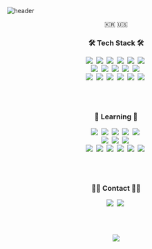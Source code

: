 ![header](https://capsule-render.vercel.app/api?type=soft&color=auto&height=150&section=header&text=YeonggeunYang&fontSize=70&animation=twinkling)
<p align="center">🇰🇷 🇺🇸</p>

<h3 align="center">🛠 Tech Stack 🛠</h3>
<p align="center">
  <img src="https://img.shields.io/badge/Java-007396?style=flat-square&logo=Java&logoColor=white"/>&nbsp;
  <img src="https://img.shields.io/badge/SpringBoot-6DB33F?style=flat-square&logo=Spring&logoColor=white"/>&nbsp;
  <img src="https://img.shields.io/badge/MySQL-4479A1?style=flat-square&logo=MySql&logoColor=white"/>&nbsp;
  <img src="https://img.shields.io/badge/Oracle-F80000?style=flat-square&logo=Oracle&logoColor=white"/>&nbsp;
  <img src="https://img.shields.io/badge/PHP-777BB4?style=flat-square&logo=PHP&logoColor=white"/>&nbsp;
  <img src="https://img.shields.io/badge/Laravel-FF2D20?style=flat-square&logo=Laravel&logoColor=white"/>&nbsp;
  <br/>
  <img src="https://img.shields.io/badge/HTML-E34F26?style=flat-square&logo=HTML5&logoColor=white"/>&nbsp;
  <img src="https://img.shields.io/badge/CSS-1572B6?style=flat-square&logo=CSS3&logoColor=white"/>&nbsp;
  <img src="https://img.shields.io/badge/Javascript-F7DF1E?style=flat-square&logo=JavaScript&logoColor=white"/>&nbsp;
  <img src="https://img.shields.io/badge/jQuery-0769AD?style=flat-square&logo=jQuery&logoColor=white"/>&nbsp;
  <img src="https://img.shields.io/badge/Bootstrap-7952B3?style=flat-square&logo=Bootstrap&logoColor=white"/>&nbsp;
  <br/>
  <img src="https://img.shields.io/badge/Git-F05032?style=flat-square&logo=Git&logoColor=white"/>&nbsp;
  <img src="https://img.shields.io/badge/GitHub-181717?style=flat-square&logo=GitHub&logoColor=white"/>&nbsp;
  <img src="https://img.shields.io/badge/GitLab-FCA121?style=flat-square&logo=GitLab&logoColor=white"/>&nbsp;
  <img src="https://img.shields.io/badge/Insomnia-5849BE?style=flat-square&logo=Insomnia&logoColor=white"/>&nbsp;
  <img src="https://img.shields.io/badge/Notion-000000?style=flat-square&logo=Notion&logoColor=white"/>&nbsp;
  <img src="https://img.shields.io/badge/Slack-4A154B?style=flat-square&logo=Slack&logoColor=white"/>&nbsp;
</p>

<br/><br/>
<h3 align="center">📖 Learning 📖</h3>
<p align="center">
    <img src="https://img.shields.io/badge/Linux-FCC624?style=flat-square&logo=Linux&logoColor=white"/>&nbsp;
    <img src="https://img.shields.io/badge/Node-339933?style=flat-square&logo=Node.js&logoColor=white"/>&nbsp;
    <img src="https://img.shields.io/badge/Express-000000?style=flat-square&logo=Express&logoColor=white"/>&nbsp;
    <img src="https://img.shields.io/badge/NestJS-E0234E?style=flat-square&logo=NestJS&logoColor=white"/>&nbsp;
    <img src="https://img.shields.io/badge/MongoDB-47A248?style=flat-square&logo=MongoDB&logoColor=white"/>&nbsp;
    <br/>
    <img src="https://img.shields.io/badge/Typescript-3178C6?style=flat-square&logo=Typescript&logoColor=white"/>&nbsp;
    <img src="https://img.shields.io/badge/React-61DAFB?style=flat-square&logo=React&logoColor=white"/>&nbsp;
    <img src="https://img.shields.io/badge/AntD-0170FE?style=flat-square&logo=ant-design&logoColor=white"/>&nbsp;
    <br/>
    <img src="https://img.shields.io/badge/Jest-C21325?style=flat-square&logo=Jest&logoColor=white"/>&nbsp;
    <img src="https://img.shields.io/badge/AWS-232F3E?style=flat-square&logo=amazon-aws&logoColor=white"/>&nbsp;
    <img src="https://img.shields.io/badge/Docker-2496ED?style=flat-square&logo=Docker&logoColor=white"/>&nbsp;
    <img src="https://img.shields.io/badge/Kubernetes-326CE5?style=flat-square&logo=Kubernetes&logoColor=white"/>&nbsp;
    <img src="https://img.shields.io/badge/Travis-3EAAAF?style=flat-square&logo=travis-ci&logoColor=white"/>&nbsp;
    <img src="https://img.shields.io/badge/GitHub Actions-2088FF?style=flat-square&logo=github-actions&logoColor=white"/>&nbsp;
</p>

<br/><br/>
<h3 align="center"> 🐻‍❄️ Contact 🐻‍❄️</h3>
<p align="center">
  <a href="mailto:y2gcoder@gmail.com"><img src="https://img.shields.io/badge/Gmail-d14836?style=flat-square&logo=Gmail&logoColor=white&link=y2gcoder@gmail.com"/></a>&nbsp;
  <a href="https://y2gcoder.github.io/" target="_blank"><img src="https://img.shields.io/badge/Blog-181717?style=flat-square&logo=GitHub&logoColor=white"/></a>&nbsp;
</p>

<br/><br/>
<p align="center">
  <a href="https://hits.seeyoufarm.com"><img src="https://hits.seeyoufarm.com/api/count/incr/badge.svg?url=https%3A%2F%2Fgithub.com%2Fy2gcoder%2Fhit-counter&count_bg=%2379C83D&title_bg=%23555555&icon=github.svg&icon_color=%23E7E7E7&title=hits&edge_flat=false"/></a>
</p>
